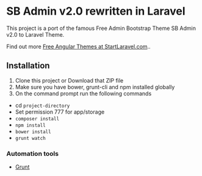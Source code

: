 # SB Admin v2.0 rewritten in Laravel

This project is a port of the famous Free Admin Bootstrap Theme SB Admin v2.0 to Laravel Theme.

Find out more [Free Angular Themes at StartLaravel.com](http://www.startlaravel.com/)..

## Installation

1. Clone this project or Download that ZIP file
2. Make sure you have bower, grunt-cli and npm installed globally
3. On the command prompt run the following commands
- cd `project-directory`
- Set permission 777 for app/storage
- `composer install`
- `npm install`
- `bower install`
- `grunt watch`

### Automation tools

- [Grunt](http://gruntjs.com/)
